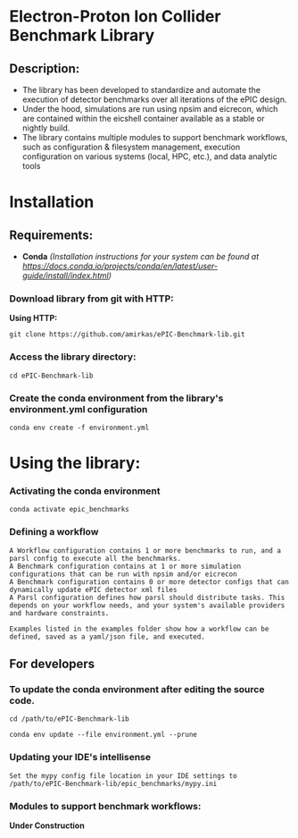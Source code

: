 # Electron-Proton Ion Collider Benchmark Library

## Description:
- The library has been developed to standardize and automate the execution of detector benchmarks over all iterations of the ePIC design.
- Under the hood, simulations are run using npsim and eicrecon, which are contained within the eicshell container available as a stable or nightly build.
- The library contains multiple modules to support benchmark workflows, such as configuration & filesystem management, execution configuration on various systems (local, HPC, etc.), and data analytic tools

# Installation

## Requirements:
- **Conda** 
	*(Installation instructions for your system can be found at https://docs.conda.io/projects/conda/en/latest/user-guide/install/index.html)*

### Download library from git with HTTP:

**Using HTTP:**
```
git clone https://github.com/amirkas/ePIC-Benchmark-lib.git
```
### Access the library directory:
```
cd ePIC-Benchmark-lib
```
### Create the conda environment from the library's environment.yml configuration
```
conda env create -f environment.yml
```

# Using the library:

### Activating the conda environment

```
conda activate epic_benchmarks
```

### Defining a workflow
	
```
A Workflow configuration contains 1 or more benchmarks to run, and a parsl config to execute all the benchmarks.
A Benchmark configuration contains at 1 or more simulation configurations that can be run with npsim and/or eicrecon
A Benchmark configuration contains 0 or more detector configs that can dynamically update ePIC detector xml files
A Parsl configuration defines how parsl should distribute tasks. This depends on your workflow needs, and your system's available providers and hardware constraints.

Examples listed in the examples folder show how a workflow can be defined, saved as a yaml/json file, and executed.
```
	


## For developers

### To update the conda environment after editing the source code.

```
cd /path/to/ePIC-Benchmark-lib
```

```
conda env update --file environment.yml --prune
```

### Updating your IDE's intellisense

```
Set the mypy config file location in your IDE settings to /path/to/ePIC-Benchmark-lib/epic_benchmarks/mypy.ini
```
	
	

### Modules to support benchmark workflows:

**Under Construction**

